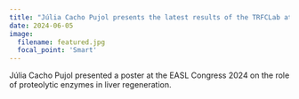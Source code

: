 ```yaml
---
title: "Júlia Cacho Pujol presents the latest results of the TRFCLab at The EASL Congress 2024"
date: 2024-06-05
image:
  filename: featured.jpg
  focal_point: 'Smart'
---
```


Júlia Cacho Pujol presented a poster at the EASL Congress 2024 on the role of proteolytic enzymes in liver regeneration.